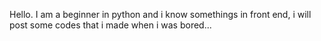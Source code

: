 Hello. I am a beginner in python and i know somethings in front end, i will post some codes that i made when i was bored...

